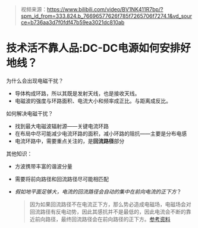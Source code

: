 > 视频来源：https://www.bilibili.com/video/BV1NK411R7bp/?spm_id_from=333.824.b_76696577626f785f7265706f7274.1&vd_source=b736aa3d7f0fdf47b59ea3021dc810ab

# 技术活不靠人品:DC-DC电源如何安排好地线？

为什么会出现电磁干扰？

- 导体构成环路，所以其既是发射天线，也是接收天线。
- 电磁波的强度与环路面积、电流大小和频率成正比。与距离成反比。



如何解决电磁干扰？

- 找到最大电磁波辐射源——关键电流环路
- 在布局中尽可能减少电流环路的面积，减小环路的阻抗——主要是分布电感
- 电流环路中，需要重点关注的，是**回流路径**部分



其他知识：

- 方波携带丰富的谐波分量

- 需要将前向路径和回流路径尽可能相匹配

- *假如地平面足够大，电流的回流路径会自动的集中在前向电流的正下方*？

  > 因为如果回流路径不在电流正下方，那么势必造成电磁场，电磁场会对回流路径有反电动势，因此其感抗并不是最低的，因此电流会不断的靠近前向路径，最终回流路径会在前向路径的正下方。[参考资料](https://blog.csdn.net/u010783226/article/details/106917439)